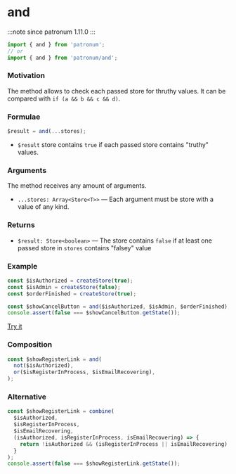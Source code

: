 # and

:::note since
patronum 1.11.0
:::

```ts
import { and } from 'patronum';
// or
import { and } from 'patronum/and';
```

### Motivation

The method allows to check each passed store for thruthy values.
It can be compared with `if (a && b && c && d)`.

### Formulae

```ts
$result = and(...stores);
```

- `$result` store contains `true` if each passed store contains "truthy" values.

### Arguments

The method receives any amount of arguments.

- `...stores: Array<Store<T>>` — Each argument must be store with a value of any kind.

### Returns

- `$result: Store<boolean>` — The store contains `false` if at least one passed store in `stores` contains "falsey" value

### Example

```ts
const $isAuthorized = createStore(true);
const $isAdmin = createStore(false);
const $orderFinished = createStore(true);

const $showCancelButton = and($isAuthorized, $isAdmin, $orderFinished);
console.assert(false === $showCancelButton.getState());
```

[Try it](https://share.effector.dev/YbahaYCO)

### Composition

```ts
const $showRegisterLink = and(
  not($isAuthorized),
  or($isRegisterInProcess, $isEmailRecovering),
);
```

### Alternative

```ts
const $showRegisterLink = combine(
  $isAuthorized,
  $isRegisterInProcess,
  $isEmailRecovering,
  (isAuthorized, isRegisterInProcess, isEmailRecovering) => {
    return !isAuthorized && (isRegisterInProcess || isEmailRecovering);
  }
);
console.assert(false === $showRegisterLink.getState());
```
